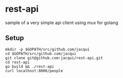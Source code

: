 # rest-api
sample of a very simple api client using mux for golang 

## Setup

```
mkdir -p $GOPATH/src/github.com/jacqui
cd $GOPATH/src/github.com/jacqui
git clone git@github.com:jacqui/rest-api.git
cd rest-api
go build && ./rest-api
curl localhost:8000/people
```
